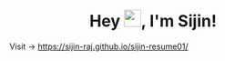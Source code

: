 <h1 align="center"> Hey <img src="https://github.io/sijin-resume01/sijin-raj.github.io/master/master/assets/images/Hi.gif?raw=true" height="30" width="30" />, I'm Sijin!</h1>
<p align="center">
          
Visit ->  https://sijin-raj.github.io/sijin-resume01/

